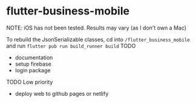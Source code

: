 # flutter-business-mobile

NOTE: iOS has not been tested. Results may vary (as I don't own a Mac)

To rebuild the JsonSerializable classes, cd into `/flutter_business_mobile` and run `flutter pub run build_runner build`
TODO
* documentation
* setup firebase
* login package

TODO Low priority 
* deploy web to github pages or netlify
